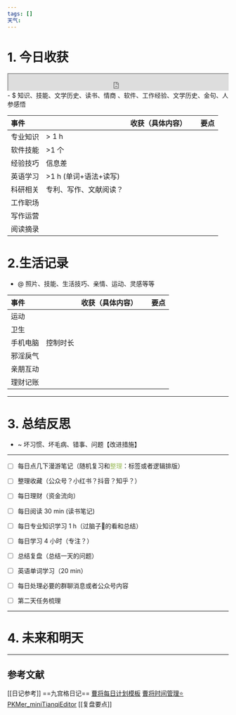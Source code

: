 ```yaml
---
tags: []
天气:
---
```

# 1. 今日收获

<div style=" width: 100%;  height:40;overflow: hidden; "><iframe src="https://widget.pkmer.cn/free/miniTianqi?user=a2e5899e-975e-4457-afd4-ec3ff7dcbc90&select-theme=ta&theme=%E6%A0%B7%E5%BC%8F4&input-text=&theme-color=%2350F9FFFF&select-icon=durian" allow="fullscreen" style=" height: 100%; width: 100%;"></iframe></div>
- $ 知识、技能、文学历史、读书、情商 、软件、工作经验、文学历史、金句、人参感悟

| 事件     |                        | 收获（具体内容） |     | 要点 |
|:-------- | ---------------------- |:---------------- | --- | ---- |
| 专业知识 | \> 1 h                 |                  |     |      |
| 软件技能 | \>1 个                 |                  |     |      |
| 经验技巧 | 信息差                 |                  |     |      |
| 英语学习 | \>1 h (单词+语法+读写) |                  |     |      |
| 科研相关 | 专利、写作、文献阅读？ |                  |     |      |
| 工作职场 |                        |                  |     |      |
| 写作运营 |                        |                  |     |      |
| 阅读摘录 |                        |                  |     |      |
# 2.生活记录
- @  照片、技能、生活技巧、亲情、运动、灵感等等

| 事件   |      | 收获（具体内容） |     | 要点  |
| :--- | ---- | :------- | --- | --- |
| 运动   |      |          |     |     |
| 卫生   |      |          |     |     |
| 手机电脑 | 控制时长 |          |     |     |
| 邪淫戾气 |      |          |     |     |
| 亲朋互动 |      |          |     |     |
| 理财记账 |      |          |     |     |

---

# 3. 总结反思
- ~ 坏习惯、坏毛病、错事、问题【改进措施】
---
- [ ] 每日点几下漫游笔记（随机复习和<font color="#9bbb59">整理</font>：标签或者逻辑排版）
- [ ] 整理收藏（公众号？小红书？抖音？知乎？）
- [ ] 每日理财（资金流向）
- [ ] 每日阅读 30 min (读书笔记)
- [ ] 每日专业知识学习 1 h（过脑子🧠的看和总结）
- [ ] 每日学习 4 小时（专注？）
- [ ] 总结复盘（总结一天的问题）
- [ ] 英语单词学习（20 min）
- [ ] 每日处理必要的群聊消息或者公众号内容 
- [ ] 第二天任务梳理





---
# 4. 未来和明天




---
## 参考文献

[[日记参考]] ==九宫格日记==
[曹将每日计划模板](https://mp.weixin.qq.com/s/8LYri0lvPV5Y8snHqvpJ5g)
[曹将时间管理⭐](https://mp.weixin.qq.com/s/Z8l7B5iOoCGtjP_KvMjMxA)
[PKMer_miniTianqiEditor](https://pkmer.cn/products/widget/miniTianqiEditor/)
[[复盘要点]]





